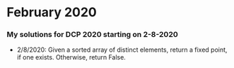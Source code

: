 # February 2020
### My solutions for DCP 2020 starting on 2-8-2020

- 2/8/2020: Given a sorted array of distinct elements, return a fixed point, if one exists. Otherwise, return False.
